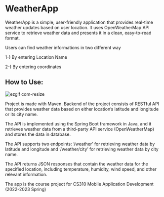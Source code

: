 # WeatherApp

WeatherApp is a simple, user-friendly application that provides real-time weather updates based on user location. It uses OpenWeatherMap API service to retrieve weather data and presents it in a clean, easy-to-read format.

Users can find weather informations in two different way 

1-) By entering Location Name

2-) By entering coordinates


## How to Use:

![ezgif com-resize](https://github.com/ufuk-ozdek/WeatherApp/assets/70910355/e91ea819-744e-4701-827a-4f019bd5e664)





Project is made with Maven. Backend of the project consists of RESTful API that provides weather data based on either location’s latitude and longitude or its city name. 

The API is implemented using the Spring Boot framework in Java, and it retrieves weather data from a third-party API service (OpenWeatherMap) and stores the data in database. 

The API supports two endpoints: ‘/weather’ for retrieving weather data by latitude and longitude and ‘/weather/city’ for retrieving weather data by city name.

The API returns JSON responses that contain the weather data for the specified location, including temperature, humidity, wind speed, and other relevant information.

The app is the course project for CS310 Mobile Application Development (2022-2023 Spring)



